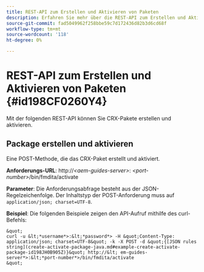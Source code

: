 ```yaml
---
title: REST-API zum Erstellen und Aktivieren von Paketen
description: Erfahren Sie mehr über die REST-API zum Erstellen und Aktivieren von Paketen
source-git-commit: fad5049962f258bbe59c7d172436d82b3d6cd68f
workflow-type: tm+mt
source-wordcount: '118'
ht-degree: 0%

---
```



# REST-API zum Erstellen und Aktivieren von Paketen {#id198CF0260Y4}

Mit der folgenden REST-API können Sie CRX-Pakete erstellen und aktivieren.

## Package erstellen und aktivieren

Eine POST-Methode, die das CRX-Paket erstellt und aktiviert.

**Anforderungs-URL**: http://*&lt;aem-guides-server>*: *&lt;port-number>*/bin/fmdita/activate

**Parameter**: Die Anforderungsabfrage besteht aus der JSON-Regelzeichenfolge. Der Inhaltstyp der POST-Anforderung muss auf `application/json; charset=UTF-8`.

**Beispiel**: Die folgenden Beispiele zeigen den API-Aufruf mithilfe des curl-Befehls:

    &quot;
    curl -u &lt;*username*>:&lt;*password*> -H &quot;Content-Type: application/json; charset=UTF-8&quot; -k -X POST -d &quot;{[JSON rules string](create-activate-package-java.md#example-create-activate-package-id198JH0B905Z)}&quot; http://&lt; em-guides-server*>:&lt;*port-number*>/bin/fmdita/activate
    &quot;
